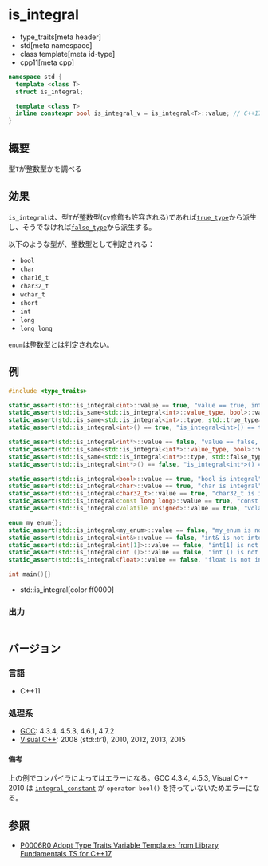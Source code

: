 # is_integral
* type_traits[meta header]
* std[meta namespace]
* class template[meta id-type]
* cpp11[meta cpp]

```cpp
namespace std {
  template <class T>
  struct is_integral;

  template <class T>
  inline constexpr bool is_integral_v = is_integral<T>::value; // C++17
}
```

## 概要
型`T`が整数型かを調べる


## 効果
`is_integral`は、型`T`が整数型(cv修飾も許容される)であれば[`true_type`](true_type.md)から派生し、そうでなければ[`false_type`](false_type.md)から派生する。

以下のような型が、整数型として判定される：

- `bool`
- `char`
- `char16_t`
- `char32_t`
- `wchar_t`
- `short`
- `int`
- `long`
- `long long`

`enum`は整数型とは判定されない。

## 例
```cpp example
#include <type_traits>

static_assert(std::is_integral<int>::value == true, "value == true, int is integral");
static_assert(std::is_same<std::is_integral<int>::value_type, bool>::value, "value_type == bool");
static_assert(std::is_same<std::is_integral<int>::type, std::true_type>::value, "type == true_type");
static_assert(std::is_integral<int>() == true, "is_integral<int>() == true");

static_assert(std::is_integral<int*>::value == false, "value == false, int* is not integral");
static_assert(std::is_same<std::is_integral<int*>::value_type, bool>::value, "value_type == bool");
static_assert(std::is_same<std::is_integral<int*>::type, std::false_type>::value, "type == false_type");
static_assert(std::is_integral<int*>() == false, "is_integral<int*>() == false");

static_assert(std::is_integral<bool>::value == true, "bool is integral");
static_assert(std::is_integral<char>::value == true, "char is integral");
static_assert(std::is_integral<char32_t>::value == true, "char32_t is integral");
static_assert(std::is_integral<const long long>::value == true, "const long long is integral");
static_assert(std::is_integral<volatile unsigned>::value == true, "volatile unsigned is integral");

enum my_enum{};
static_assert(std::is_integral<my_enum>::value == false, "my_enum is not integral");
static_assert(std::is_integral<int&>::value == false, "int& is not integral");
static_assert(std::is_integral<int[1]>::value == false, "int[1] is not integral");
static_assert(std::is_integral<int ()>::value == false, "int () is not integral");
static_assert(std::is_integral<float>::value == false, "float is not integral");

int main(){}
```
* std::is_integral[color ff0000]

### 出力
```
```

## バージョン
### 言語
- C++11

### 処理系
- [GCC](/implementation.md#gcc): 4.3.4, 4.5.3, 4.6.1, 4.7.2
- [Visual C++](/implementation.md#visual_cpp): 2008 (std::tr1), 2010, 2012, 2013, 2015

#### 備考
上の例でコンパイラによってはエラーになる。GCC 4.3.4, 4.5.3, Visual C++ 2010 は [`integral_constant`](integral_constant.md) が `operator bool()` を持っていないためエラーになる。


## 参照
- [P0006R0 Adopt Type Traits Variable Templates from Library Fundamentals TS for C++17](http://www.open-std.org/jtc1/sc22/wg21/docs/papers/2015/p0006r0.html)

